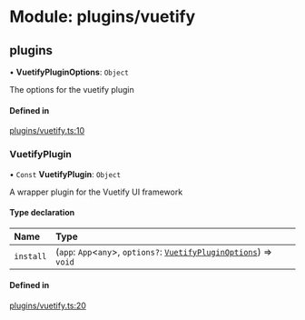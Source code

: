 # Module: plugins/vuetify

## plugins

• **VuetifyPluginOptions**: `Object`

The options for the vuetify plugin

#### Defined in

[plugins/vuetify.ts:10](https://github.com/jakguru/vueprint/blob/cb50a9e/plugins/vuetify.ts#L10)

### <a id="vuetifyplugin" name="vuetifyplugin"></a> VuetifyPlugin

• `Const` **VuetifyPlugin**: `Object`

A wrapper plugin for the Vuetify UI framework

#### Type declaration

| Name | Type |
| :------ | :------ |
| `install` | (`app`: `App`\<`any`\>, `options?`: [`VuetifyPluginOptions`](../interfaces/plugins_vuetify.VuetifyPluginOptions.md)) => `void` |

#### Defined in

[plugins/vuetify.ts:20](https://github.com/jakguru/vueprint/blob/cb50a9e/plugins/vuetify.ts#L20)
